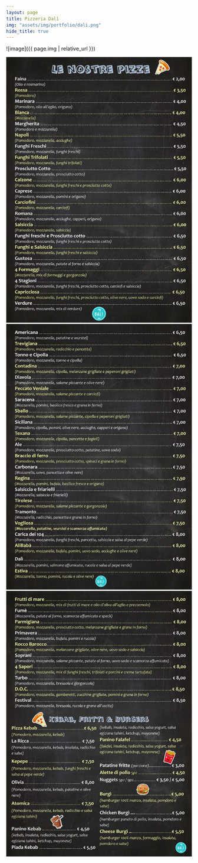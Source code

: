 ```yaml
---
layout: page
title: Pizzeria Dalì
img: "assets/img/portfolio/dali.png"
hide_title: true
---
```


![image]({{ page.img | relative_url }})

![dali1](../assets/img/menu/dali1.jpg)
![dali2](../assets/img/menu/dali2.jpg) 
![dali3](../assets/img/menu/dali3.jpg)